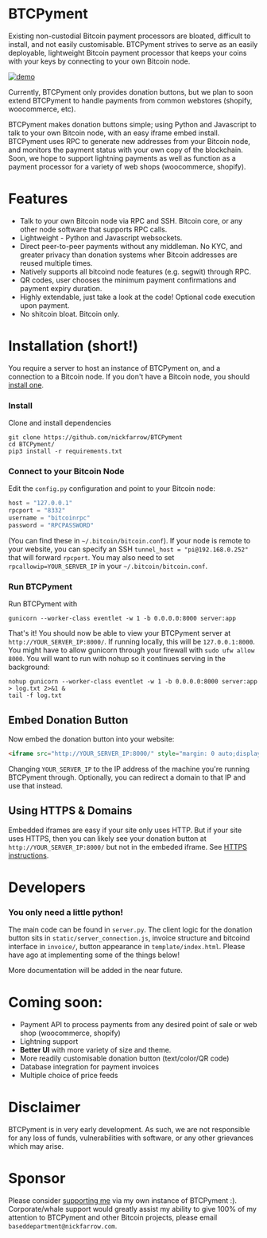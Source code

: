 # BTCPyment
Existing non-custodial Bitcoin payment processors are bloated, difficult to install, and not easily customisable. BTCPyment strives to serve as an easily deployable, lightweight Bitcoin payment processor that keeps your coins with your keys by connecting to your own Bitcoin node.

[![demo](https://nickfarrow.com/assets/btcpyment.png)](https://node.nickfarrow.com/)

Currently, BTCPyment only provides donation buttons, but we plan to soon extend BTCPyment to handle payments from common webstores (shopify, woocommerce, etc).

 BTCPyment makes donation buttons simple; using Python and Javascript to talk to your own Bitcoin node, with an easy iframe embed install. BTCPyment uses RPC to generate new addresses from your Bitcoin node, and monitors the payment status with your own copy of the blockchain. Soon, we hope to support lightning payments as well as function as a payment processor for a variety of web shops (woocommerce, shopify).

# Features
* Talk to your own Bitcoin node via RPC and SSH. Bitcoin core, or any other node software that supports RPC calls.
* Lightweight - Python and Javascript websockets.
* Direct peer-to-peer payments without any middleman. No KYC, and greater privacy than donation systems wher Bitcoin addresses are reused multiple times.
* Natively supports all bitcoind node features (e.g. segwit) through RPC.
* QR codes, user chooses the minimum payment confirmations and payment expiry duration.
* Highly extendable, just take a look at the code! Optional code execution upon payment.
* No shitcoin bloat. Bitcoin only.

# Installation (short!)
You require a server to host an instance of BTCPyment on, and a connection to a Bitcoin node. If you don't have a Bitcoin node, you should [install one](https://bitcoincore.org/en/download/).
### Install
Clone and install dependencies
```
git clone https://github.com/nickfarrow/BTCPyment
cd BTCPyment/
pip3 install -r requirements.txt
```
### Connect to your Bitcoin Node
Edit the `config.py` configuration and point to your Bitcoin node:
```python
host = "127.0.0.1"
rpcport = "8332"
username = "bitcoinrpc"
password = "RPCPASSWORD"
```
(You can find these in `~/.bitcoin/bitcoin.conf`). If your node is remote to your website, you can specify an SSH `tunnel_host = "pi@192.168.0.252"` that will forward `rpcport`. You may also need to set `rpcallowip=YOUR_SERVER_IP` in your `~/.bitcoin/bitcoin.conf`.

### Run BTCPyment
Run BTCPyment with
```
gunicorn --worker-class eventlet -w 1 -b 0.0.0.0:8000 server:app
```
That's it! You should now be able to view your BTCPyment server at `http://YOUR_SERVER_IP:8000/`. If running locally, this will be `127.0.0.1:8000`. You might have to allow gunicorn through your firewall with `sudo ufw allow 8000`. You will want to run with nohup so it continues serving in the background:
```
nohup gunicorn --worker-class eventlet -w 1 -b 0.0.0.0:8000 server:app > log.txt 2>&1 &
tail -f log.txt
```

## Embed Donation Button
Now embed the donation button into your website:
```html
<iframe src="http://YOUR_SERVER_IP:8000/" style="margin: 0 auto;display:block;height:320px;border:none;overflow:hidden;" scrolling="no"></iframe>
```
Changing `YOUR_SERVER_IP` to the IP address of the machine you're running BTCPyment through. Optionally, you can redirect a domain to that IP and use that instead.

## Using HTTPS & Domains
Embedded iframes are easy if your site only uses HTTP. But if your site uses HTTPS, then you can likely see your donation button at `http://YOUR_SERVER_IP:8000/` but not in the embeded iframe. See [HTTPS instructions](docs/HTTPS.md).

# Developers
### You only need a little python!
The main code can be found in `server.py`. The client logic for the donation button sits in `static/server_connection.js`, invoice structure and bitcoind interface in `invoice/`, button appearance in `template/index.html`. Please have ago at implementing some of the things below!

More documentation will be added in the near future.

# Coming soon:
* Payment API to process payments from any desired point of sale or web shop (woocommerce, shopify)
* Lightning support
* **Better UI** with more variety of size and theme.
* More readily customisable donation button (text/color/QR code)
* Database integration for payment invoices
* Multiple choice of price feeds

# Disclaimer
BTCPyment is in very early development. As such, we are not responsible for any loss of funds, vulnerabilities with software, or any other grievances which may arise.

# Sponsor
Please consider [supporting me](https://btcpyment.nickfarrow.com) via my own instance of BTCPyment :). Corporate/whale support would greatly assist my ability to give 100% of my attention to BTCPyment and other Bitcoin projects, please email `baseddepartment@nickfarrow.com`.
